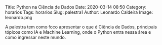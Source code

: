 Title: Python na Ciência de Dados
Date: 2020-03-14 08:50
Category: horarios
Tags: horarios
Slug: palestra1
Author: Leonardo Caldeira
Image: leonardo.png

A palestra tem como foco apresentar o que é Ciência de Dados, principais tópicos como IA e Machine Learning, onde o Python entra nessa área e como ingressar neste mundo.
